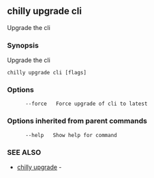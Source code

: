 ## chilly upgrade cli

Upgrade the cli

### Synopsis

Upgrade the cli

```
chilly upgrade cli [flags]
```

### Options

```
      --force   Force upgrade of cli to latest
```

### Options inherited from parent commands

```
      --help   Show help for command
```

### SEE ALSO

* [chilly upgrade](chilly_upgrade.md)	 - 

